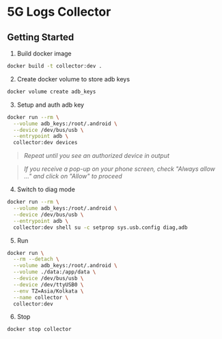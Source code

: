 # 5G Logs Collector

## Getting Started

1. Build docker image

```sh
docker build -t collector:dev .
```

2. Create docker volume to store adb keys

```sh
docker volume create adb_keys
```

3. Setup and auth adb key

```sh
docker run --rm \
  --volume adb_keys:/root/.android \
  --device /dev/bus/usb \
  --entrypoint adb \
  collector:dev devices
```

> _Repeat until you see an authorized device in output_

> _If you receive a pop-up on your phone screen, check "Always allow ..." and click on "Allow" to proceed_

4. Switch to diag mode

```sh
docker run --rm \
  --volume adb_keys:/root/.android \
  --device /dev/bus/usb \
  --entrypoint adb \
  collector:dev shell su -c setprop sys.usb.config diag,adb
```

5. Run

```sh
docker run \
  --rm --detach \
  --volume adb_keys:/root/.android \
  --volume ./data:/app/data \
  --device /dev/bus/usb \
  --device /dev/ttyUSB0 \
  --env TZ=Asia/Kolkata \
  --name collector \
  collector:dev
```

6. Stop

```sh
docker stop collector
```
